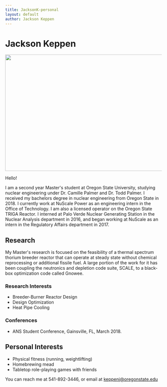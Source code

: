 ```yaml
---
title: JacksonK-personal
layout: default
author: Jackson Keppen
---
```

Jackson Keppen
================================

<img src="{{ site.url }}users/keppenj/images/jackson.jpg" height="375" width="600">

Hello!

I am a second year Master's student at Oregon State University, studying nuclear engineering under Dr. Camille Palmer and Dr. Todd Palmer. I received my bachelors degree in nuclear engineering from Oregon State in 2018. I currently work at NuScale Power as an engineering intern in the Office of Technology. I am also a licensed operator on the Oregon State TRIGA Reactor. I interned at Palo Verde Nuclear Generating Station in the Nuclear Analysis department in 2016, and began working at NuScale as an intern in the Regulatory Affairs department in 2017.

## Research

My Master's research is focused on the feasibility of a thermal spectrum thorium breeder reactor that can operate at steady state without chemical reprocessing or additional fissile fuel. A large portion of the work for it has been coupling the neutronics and depletion code suite, SCALE, to a black-box optimization code called Gnowee.

### Research Interests

 - Breeder-Burner Reactor Design
 - Design Optimization
 - Heat Pipe Cooling

### Conferences
- ANS Student Conference, Gainsville, FL, March 2018.

## Personal Interests

- Physical fitness (running, weightlifting)
- Homebrewing mead
- Tabletop role-playing games with friends

You can reach me at 541-892-3446, or email at <a href="mailto:keppenj@oregonstate.edu" target="top"> keppenj@oregonstate.edu </a>
